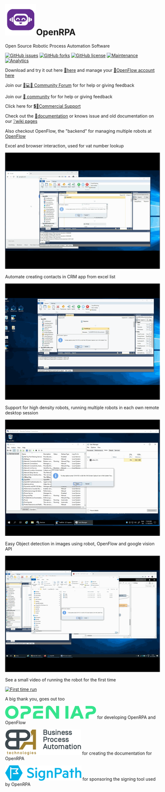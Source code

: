 # ![OpenRPA](OpenRPA-logo.png)OpenRPA
Open Source Robotic Process Automation Software

[![GitHub issues](https://img.shields.io/github/issues/open-rpa/openrpa.svg)](https://github.com/open-rpa/openrpa/issues) [![GitHub forks](https://img.shields.io/github/forks/open-rpa/openrpa.svg)](https://github.com/open-rpa/openrpa/network) [![GitHub license](https://img.shields.io/github/license/open-rpa/openrpa.svg)](https://github.com/open-rpa/openrpa/blob/master/LICENSE) [![Maintenance](https://img.shields.io/badge/Maintained%3F-yes-green.svg)](https://github.com/open-rpa/openrpa/graphs/commit-activity) [![Analytics](https://ga-beacon-296408.ew.r.appspot.com/UA-139588965-1/main?pixel)](https://github.com/skadefro/ga-beacon)

Download and try it out here [💾here](https://github.com/open-rpa/openrpa/releases/latest/download/OpenRPA.msi) and manage your [🔧OpenFlow account here](https://app.openiap.io)

Join our [🤷💻🤦 Community Forum](https://bb.openiap.io/) for for help or giving feedback 

Join our [💬 community](https://rocket.openiap.io/) for for help or giving feedback 

Click here for [💲🤷Commercial Support](https://openrpa.dk/)

Check out the [📘documentation](https://docs.openiap.io/) or knows issue and old documentation on our [❔wiki pages](https://github.com/open-rpa/openrpa/wiki)

Also checkout OpenFlow, the "backend" for managing multiple robots at [OpenFlow](https://github.com/open-rpa/OpenFlow)

Excel and browser interaction, used for vat number lookup

![ChromeCVRLoogup](docs/img/ChromeCVRLoogup.gif)

Automate creating contacts in CRM app from excel list

![FillCRMApp](docs/img/FillCRMApp.gif)

Support for high density robots, running multiple robots in each own remote desktop session

![high-densityrobot](docs/img/high-densityrobot.gif)

Easy Object detection in images using robot, OpenFlow and google vision API

![EasyObjectDetection](docs/img/EasyObjectDetection.gif)

See a small video of running the robot for the first time

[![First time run](https://img.youtube.com/vi/SqLHlMpQhZA/1.jpg)](https://www.youtube.com/watch?v=34-H-_EPwJg)

A big thank you, goes out too

[![openiap](docs/img/openiap.png)](https://openiap.io/) for developing OpenRPA and OpenFlow

[![BPA](docs/img/BPA.png)](https://bpatechnologies.com/) for creating the documentation for OpenRPA

[![signpath](docs/img/signpath.png)](https://signpath.io/) for sponsoring the signing tool used by OpenRPA